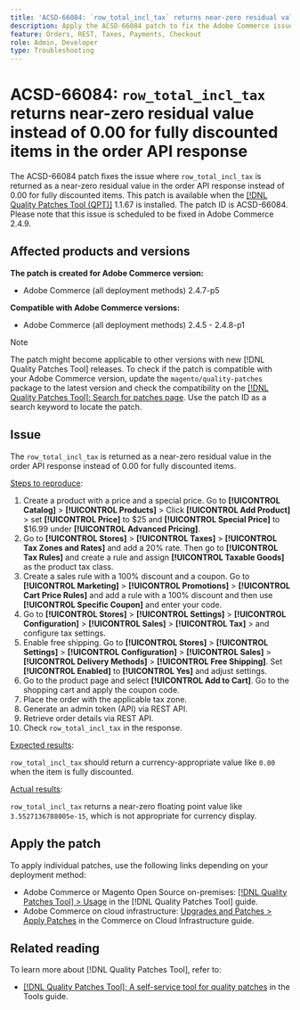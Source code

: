 ```yaml
---
title: 'ACSD-66084: `row_total_incl_tax` returns near-zero residual value instead of 0.00 for fully discounted items in the order API response'
description: Apply the ACSD-66084 patch to fix the Adobe Commerce issue where `row_total_incl_tax` returned as a near-zero residual value instead of 0.00 for fully discounted items in the order API response.
feature: Orders, REST, Taxes, Payments, Checkout
role: Admin, Developer
type: Troubleshooting
---
```


# ACSD-66084: `row_total_incl_tax` returns near-zero residual value instead of 0.00 for fully discounted items in the order API response

The ACSD-66084 patch fixes the issue where `row_total_incl_tax` is returned as a near-zero residual value in the order API response instead of 0.00 for fully discounted items. This patch is available when the [[!DNL Quality Patches Tool (QPT)]](/help/tools/quality-patches-tool/quality-patches-tool-to-self-serve-quality-patches.md) 1.1.67 is installed. The patch ID is ACSD-66084. Please note that this issue is scheduled to be fixed in Adobe Commerce 2.4.9.

## Affected products and versions

**The patch is created for Adobe Commerce version:**

* Adobe Commerce (all deployment methods) 2.4.7-p5

**Compatible with Adobe Commerce versions:**

* Adobe Commerce (all deployment methods) 2.4.5 - 2.4.8-p1

>[!NOTE]
>
>The patch might become applicable to other versions with new [!DNL Quality Patches Tool] releases. To check if the patch is compatible with your Adobe Commerce version, update the `magento/quality-patches` package to the latest version and check the compatibility on the [[!DNL Quality Patches Tool]: Search for patches page](https://experienceleague.adobe.com/tools/commerce-quality-patches/index.html). Use the patch ID as a search keyword to locate the patch.

## Issue

The `row_total_incl_tax` is returned as a near-zero residual value in the order API response instead of 0.00 for fully discounted items.

<u>Steps to reproduce</u>:

1. Create a product with a price and a special price. Go to **[!UICONTROL Catalog]** > **[!UICONTROL Products]** > Click **[!UICONTROL Add Product]** > set **[!UICONTROL Price]** to $25 and **[!UICONTROL Special Price]** to $16.99 under **[!UICONTROL Advanced Pricing]**.
1. Go to **[!UICONTROL Stores]** > **[!UICONTROL Taxes]** > **[!UICONTROL Tax Zones and Rates]** and add a 20% rate. Then go to **[!UICONTROL Tax Rules]** and create a rule and assign
**[!UICONTROL Taxable Goods]** as the product tax class.
1. Create a sales rule with a 100% discount and a coupon. Go to **[!UICONTROL Marketing]** > **[!UICONTROL Promotions]** > **[!UICONTROL Cart Price Rules]** and add a rule with a 100% discount and then use **[!UICONTROL Specific Coupon]** and enter your code.
1. Go to **[!UICONTROL Stores]** > **[!UICONTROL Settings]** >  **[!UICONTROL Configuration]** > **[!UICONTROL Sales]** > **[!UICONTROL Tax]** > and configure tax settings.
1. Enable free shipping. Go to **[!UICONTROL Stores]** > **[!UICONTROL Settings]**  > **[!UICONTROL Configuration]** > **[!UICONTROL Sales]** > **[!UICONTROL Delivery Methods]** > **[!UICONTROL Free Shipping]**. Set **[!UICONTROL Enabled]** to **[!UICONTROL Yes]** and adjust settings.
1. Go to the product page and select **[!UICONTROL Add to Cart]**. Go to the shopping cart and apply the coupon code.
1. Place the order with the applicable tax zone.
1. Generate an admin token (API) via REST API.
1. Retrieve order details via REST API.
1. Check `row_total_incl_tax` in the response. 

<u>Expected results</u>:

`row_total_incl_tax` should return a currency-appropriate value like `0.00` when the item is fully discounted.

<u>Actual results</u>:

`row_total_incl_tax` returns a near-zero floating point value like `3.5527136788005e-15`, which is not appropriate for currency display.

## Apply the patch

To apply individual patches, use the following links depending on your deployment method:

* Adobe Commerce or Magento Open Source on-premises: [[!DNL Quality Patches Tool] > Usage](/help/tools/quality-patches-tool/usage.md) in the [!DNL Quality Patches Tool] guide.
* Adobe Commerce on cloud infrastructure: [Upgrades and Patches > Apply Patches](https://experienceleague.adobe.com/docs/commerce-cloud-service/user-guide/develop/upgrade/apply-patches.html) in the Commerce on Cloud Infrastructure guide.

## Related reading

To learn more about [!DNL Quality Patches Tool], refer to:

* [[!DNL Quality Patches Tool]: A self-service tool for quality patches](/help/tools/quality-patches-tool/quality-patches-tool-to-self-serve-quality-patches.md) in the Tools guide.
